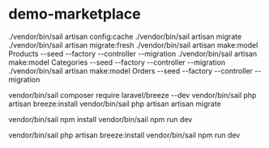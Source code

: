 # demo-marketplace

./vendor/bin/sail artisan config:cache
./vendor/bin/sail artisan migrate
./vendor/bin/sail artisan migrate:fresh
./vendor/bin/sail artisan make:model Products --seed --factory --controller --migration
./vendor/bin/sail artisan make:model Categories --seed --factory --controller --migration
./vendor/bin/sail artisan make:model Orders --seed --factory --controller --migration

vendor/bin/sail composer require laravel/breeze --dev
vendor/bin/sail php artisan breeze:install
vendor/bin/sail php artisan artisan migrate

vendor/bin/sail npm install
vendor/bin/sail npm run dev

vendor/bin/sail php artisan breeze:install
vendor/bin/sail npm run dev
